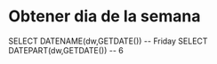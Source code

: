 # Obtener dia de la semana
SELECT DATENAME(dw,GETDATE()) -- Friday
SELECT DATEPART(dw,GETDATE()) -- 6
